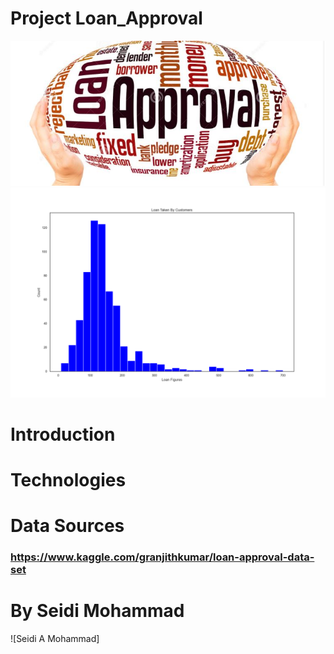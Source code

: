# Project Loan_Approval
![Loan_Approval](Images/loan_approval.JPG)
![Loan Taken By Customers](output.png)

# Introduction

# Technologies

# Data Sources
   ### https://www.kaggle.com/granjithkumar/loan-approval-data-set

# By Seidi Mohammad
![Seidi A Mohammad]

